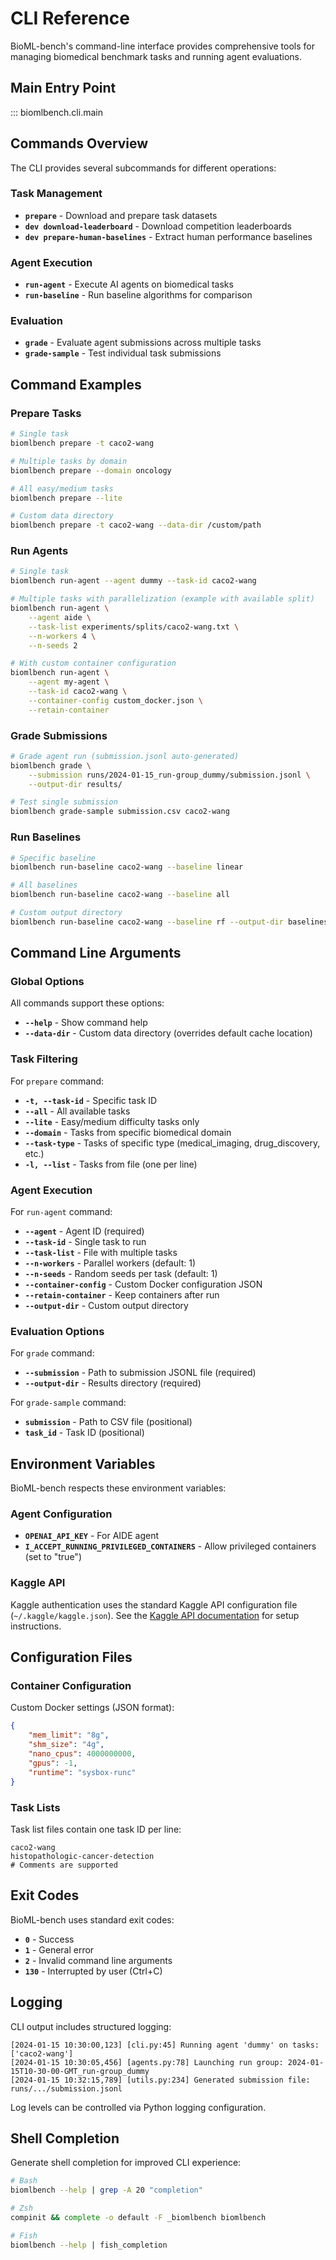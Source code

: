 # CLI Reference

BioML-bench's command-line interface provides comprehensive tools for managing biomedical benchmark tasks and running agent evaluations.

## Main Entry Point

::: biomlbench.cli.main

## Commands Overview

The CLI provides several subcommands for different operations:

### Task Management
- **`prepare`** - Download and prepare task datasets
- **`dev download-leaderboard`** - Download competition leaderboards
- **`dev prepare-human-baselines`** - Extract human performance baselines

### Agent Execution  
- **`run-agent`** - Execute AI agents on biomedical tasks
- **`run-baseline`** - Run baseline algorithms for comparison

### Evaluation
- **`grade`** - Evaluate agent submissions across multiple tasks
- **`grade-sample`** - Test individual task submissions

## Command Examples

### Prepare Tasks

```bash
# Single task
biomlbench prepare -t caco2-wang

# Multiple tasks by domain
biomlbench prepare --domain oncology

# All easy/medium tasks
biomlbench prepare --lite

# Custom data directory
biomlbench prepare -t caco2-wang --data-dir /custom/path
```

### Run Agents

```bash
# Single task
biomlbench run-agent --agent dummy --task-id caco2-wang

# Multiple tasks with parallelization (example with available split)
biomlbench run-agent \
    --agent aide \
    --task-list experiments/splits/caco2-wang.txt \
    --n-workers 4 \
    --n-seeds 2

# With custom container configuration
biomlbench run-agent \
    --agent my-agent \
    --task-id caco2-wang \
    --container-config custom_docker.json \
    --retain-container
```

### Grade Submissions

```bash
# Grade agent run (submission.jsonl auto-generated)
biomlbench grade \
    --submission runs/2024-01-15_run-group_dummy/submission.jsonl \
    --output-dir results/

# Test single submission
biomlbench grade-sample submission.csv caco2-wang
```

### Run Baselines

```bash
# Specific baseline
biomlbench run-baseline caco2-wang --baseline linear

# All baselines
biomlbench run-baseline caco2-wang --baseline all

# Custom output directory
biomlbench run-baseline caco2-wang --baseline rf --output-dir baselines/
```

## Command Line Arguments

### Global Options

All commands support these options:

- **`--help`** - Show command help
- **`--data-dir`** - Custom data directory (overrides default cache location)

### Task Filtering

For `prepare` command:

- **`-t, --task-id`** - Specific task ID
- **`--all`** - All available tasks  
- **`--lite`** - Easy/medium difficulty tasks only
- **`--domain`** - Tasks from specific biomedical domain
- **`--task-type`** - Tasks of specific type (medical_imaging, drug_discovery, etc.)
- **`-l, --list`** - Tasks from file (one per line)

### Agent Execution

For `run-agent` command:

- **`--agent`** - Agent ID (required)
- **`--task-id`** - Single task to run
- **`--task-list`** - File with multiple tasks
- **`--n-workers`** - Parallel workers (default: 1)
- **`--n-seeds`** - Random seeds per task (default: 1)
- **`--container-config`** - Custom Docker configuration JSON
- **`--retain-container`** - Keep containers after run
- **`--output-dir`** - Custom output directory

### Evaluation Options

For `grade` command:

- **`--submission`** - Path to submission JSONL file (required)
- **`--output-dir`** - Results directory (required)

For `grade-sample` command:

- **`submission`** - Path to CSV file (positional)
- **`task_id`** - Task ID (positional)

## Environment Variables

BioML-bench respects these environment variables:

### Agent Configuration  
- **`OPENAI_API_KEY`** - For AIDE agent
- **`I_ACCEPT_RUNNING_PRIVILEGED_CONTAINERS`** - Allow privileged containers (set to "true")

### Kaggle API
Kaggle authentication uses the standard Kaggle API configuration file (`~/.kaggle/kaggle.json`). See the [Kaggle API documentation](https://github.com/Kaggle/kaggle-api) for setup instructions.

## Configuration Files

### Container Configuration

Custom Docker settings (JSON format):

```json
{
    "mem_limit": "8g",
    "shm_size": "4g",
    "nano_cpus": 4000000000,
    "gpus": -1,
    "runtime": "sysbox-runc"
}
```

### Task Lists

Task list files contain one task ID per line:

```text
caco2-wang
histopathologic-cancer-detection
# Comments are supported
```

## Exit Codes

BioML-bench uses standard exit codes:

- **`0`** - Success
- **`1`** - General error
- **`2`** - Invalid command line arguments
- **`130`** - Interrupted by user (Ctrl+C)

## Logging

CLI output includes structured logging:

```
[2024-01-15 10:30:00,123] [cli.py:45] Running agent 'dummy' on tasks: ['caco2-wang']
[2024-01-15 10:30:05,456] [agents.py:78] Launching run group: 2024-01-15T10-30-00-GMT_run-group_dummy
[2024-01-15 10:32:15,789] [utils.py:234] Generated submission file: runs/.../submission.jsonl
```

Log levels can be controlled via Python logging configuration.

## Shell Completion

Generate shell completion for improved CLI experience:

```bash
# Bash
biomlbench --help | grep -A 20 "completion"

# Zsh  
compinit && complete -o default -F _biomlbench biomlbench

# Fish
biomlbench --help | fish_completion
``` 